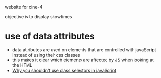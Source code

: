 website for cine-4

objective is to display showtimes

# use of data attributes

-   data attributes are used on elements that are controlled with javaScript instead of using their css classes
-   this makes it clear which elements are affected by JS when looking at the HTML
-   [Why you shouldn't use class selectors in javaScript](https://blog.webdevsimplified.com/2019-10/do-not-use-class-selectors-in-javascript/)
